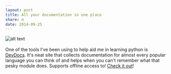 ```yaml
---
layout: post
title: All your documentation in one place
share: n
date: 2014-09-25
---
```


![alt text](/assets/images/devdocs_screenshot.jpg "DevDocs.io")
<br><br>
One of the tools I've been using to help aid me in learning python is [DevDocs](http://devdocs.io/). It's neat site that collects documentation for almost every popular language you can think of and helps when you can't remember what that pesky module does. Supports offline access to! [Check it out](http://devdocs.io/)!
